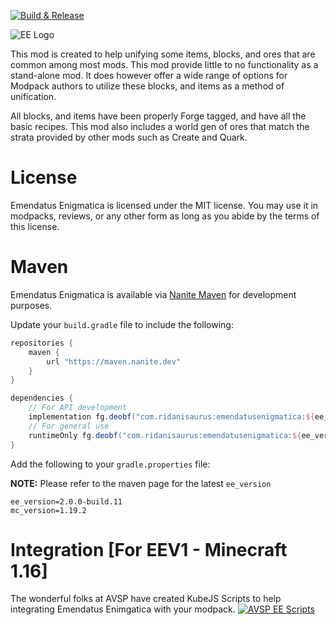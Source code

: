 [![Build & Release](https://github.com/Ridanisaurus/EmendatusEnigmatica/actions/workflows/build-release.yml/badge.svg?branch=EEV2-1.19)](https://github.com/Ridanisaurus/EmendatusEnigmatica/actions/workflows/build-release.yml)

![EE Logo](https://i.imgur.com/pcX09Dd.png)

This mod is created to help unifying some items, blocks, and ores that are common among most mods. This mod provide little to no functionality as a stand-alone mod. It does however offer a wide range of options for Modpack authors to utilize these blocks, and items as a method of unification.

All blocks, and items have been properly Forge tagged, and have all the basic recipes. This mod also includes a world gen of ores that match the strata provided by other mods such as Create and Quark.

# License #
Emendatus Enigmatica is licensed under the MIT license. You may use it in modpacks, reviews, or any other form as long as you abide by the terms of this license.

# Maven #
Emendatus Enigmatica is available via [Nanite Maven](https://maven.nanite.dev/releases/com/ridanisaurus) for development purposes.

Update your `build.gradle` file to include the following:

```groovy
repositories {
    maven {
        url "https://maven.nanite.dev"
    }
}

dependencies {
    // For API development
    implementation fg.deobf("com.ridanisaurus:emendatusenigmatica:${ee_version}+mc${mc_version}")
    // For general use
    runtimeOnly fg.deobf("com.ridanisaurus:emendatusenigmatica:${ee_version}+mc${mc_version}")
}
```

Add the following to your `gradle.properties` file:

**NOTE:** Please refer to the maven page for the latest `ee_version`
```properties
ee_version=2.0.0-build.11
mc_version=1.19.2
```

# Integration [For EEV1 - Minecraft 1.16] #
The wonderful folks at AVSP have created KubeJS Scripts to help integrating Emendatus Enimgatica with your modpack.
[![AVSP EE Scripts](https://i.imgur.com/CquGD8Q.png)](https://www.curseforge.com/minecraft/customization/avsps-easy-emendatus-enigmatica-scripts)
